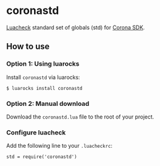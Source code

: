 # coronastd

[Luacheck](http://luacheck.readthedocs.io "Luacheck") standard set of globals (std) for [Corona SDK](https://coronalabs.com/corona-sdk/ "Corona SDK").

## How to use

### Option 1: Using luarocks

Install `coronastd` via luarocks:

    $ luarocks install coronastd

### Option 2: Manual download

Download the `coronastd.lua` file to the root of your project.

### Configure luacheck

Add the following line to your `.luacheckrc`:

    std = require('coronastd')
